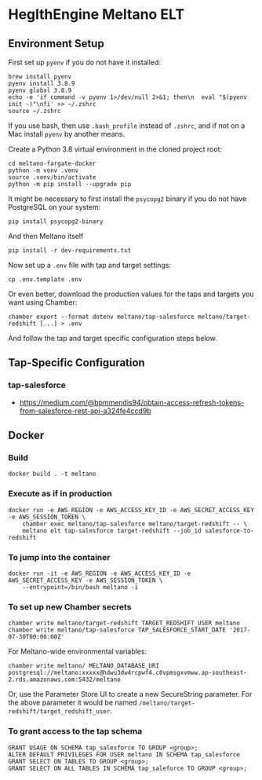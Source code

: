 # HeglthEngine Meltano ELT

## Environment Setup

First set up `pyenv` if you do not have it installed:

    brew install pyenv
    pyenv install 3.8.9
    pyenv global 3.8.9
    echo -e 'if command -v pyenv 1>/dev/null 2>&1; then\n  eval "$(pyenv init -)"\nfi' >> ~/.zshrc
    source ~/.zshrc

If you use bash, then use `.bash_profile` instead of `.zshrc`, and if not on a Mac install `pyenv` by another means.

Create a Python 3.8 virtual environment in the cloned project root:

    cd meltano-fargate-docker
    python -m venv .venv
    source .venv/bin/activate
    python -m pip install --upgrade pip

It might be necessary to first install the `psycopg2` binary if you do not have PostgreSQL on your system:

    pip install psycopg2-binary

And then Meltano itself

    pip install -r dev-requirements.txt

Now set up a `.env` file with tap and target settings:

    cp .env.template .env

Or even better, download the production values for the taps and targets you want using Chamber:

    chamber export --format dotenv meltano/tap-salesforce meltano/target-redshift [...] > .env

And follow the tap and target specific configuration steps below.

## Tap-Specific Configuration

### tap-salesforce

* https://medium.com/@bpmmendis94/obtain-access-refresh-tokens-from-salesforce-rest-api-a324fe4ccd9b

## Docker

### Build

    docker build . -t meltano

### Execute as if in production

    docker run -e AWS_REGION -e AWS_ACCESS_KEY_ID -e AWS_SECRET_ACCESS_KEY -e AWS_SESSION_TOKEN \
        chamber exec meltano/tap-salesforce meltano/target-redshift -- \
        meltano elt tap-salesforce target-redshift --job_id salesforce-to-redshift

### To jump into the container

    docker run -it -e AWS_REGION -e AWS_ACCESS_KEY_ID -e AWS_SECRET_ACCESS_KEY -e AWS_SESSION_TOKEN \
        --entrypoint=/bin/bash meltano -i

### To set up new Chamber secrets

    chamber write meltano/target-redshift TARGET_REDSHIFT_USER meltano
    chamber write meltano/tap-salesforce TAP_SALESFORCE_START_DATE '2017-07-30T00:00:00Z'

For Meltano-wide environmental variables:

    chamber write meltano/ MELTANO_DATABASE_URI postgresql://meltano:xxxxx@hdwu3dw4rcpwf4.c0vpmsgxvmww.ap-southeast-2.rds.amazonaws.com:5432/meltano

Or, use the Parameter Store UI to create a new SecureString parameter.  For the above parameter it would be named `/meltano/target-redshift/target_redshift_user`.

### To grant access to the tap schema

    GRANT USAGE ON SCHEMA tap_salesforce TO GROUP <group>;
    ALTER DEFAULT PRIVILEGES FOR USER meltano IN SCHEMA tap_salesforce GRANT SELECT ON TABLES TO GROUP <group>;
    GRANT SELECT ON ALL TABLES IN SCHEMA tap_saleforce TO GROUP <group>;

